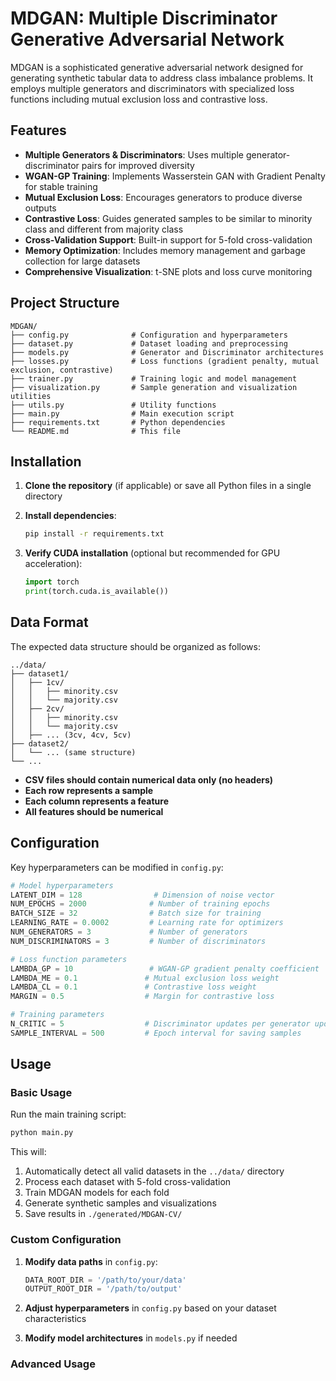 # MDGAN: Multiple Discriminator Generative Adversarial Network

MDGAN is a sophisticated generative adversarial network designed for generating synthetic tabular data to address class imbalance problems. It employs multiple generators and discriminators with specialized loss functions including mutual exclusion loss and contrastive loss.

## Features

- **Multiple Generators & Discriminators**: Uses multiple generator-discriminator pairs for improved diversity
- **WGAN-GP Training**: Implements Wasserstein GAN with Gradient Penalty for stable training
- **Mutual Exclusion Loss**: Encourages generators to produce diverse outputs
- **Contrastive Loss**: Guides generated samples to be similar to minority class and different from majority class
- **Cross-Validation Support**: Built-in support for 5-fold cross-validation
- **Memory Optimization**: Includes memory management and garbage collection for large datasets
- **Comprehensive Visualization**: t-SNE plots and loss curve monitoring

## Project Structure

```
MDGAN/
├── config.py              # Configuration and hyperparameters
├── dataset.py             # Dataset loading and preprocessing
├── models.py              # Generator and Discriminator architectures
├── losses.py              # Loss functions (gradient penalty, mutual exclusion, contrastive)
├── trainer.py             # Training logic and model management
├── visualization.py       # Sample generation and visualization utilities
├── utils.py               # Utility functions
├── main.py                # Main execution script
├── requirements.txt       # Python dependencies
└── README.md              # This file
```

## Installation

1. **Clone the repository** (if applicable) or save all Python files in a single directory

2. **Install dependencies**:
   ```bash
   pip install -r requirements.txt
   ```

3. **Verify CUDA installation** (optional but recommended for GPU acceleration):
   ```python
   import torch
   print(torch.cuda.is_available())
   ```

## Data Format

The expected data structure should be organized as follows:

```
../data/
├── dataset1/
│   ├── 1cv/
│   │   ├── minority.csv
│   │   └── majority.csv
│   ├── 2cv/
│   │   ├── minority.csv
│   │   └── majority.csv
│   ├── ... (3cv, 4cv, 5cv)
├── dataset2/
│   └── ... (same structure)
└── ...
```

- **CSV files should contain numerical data only (no headers)**
- **Each row represents a sample**
- **Each column represents a feature**
- **All features should be numerical**

## Configuration

Key hyperparameters can be modified in `config.py`:

```python
# Model hyperparameters
LATENT_DIM = 128                # Dimension of noise vector
NUM_EPOCHS = 2000              # Number of training epochs
BATCH_SIZE = 32                # Batch size for training
LEARNING_RATE = 0.0002         # Learning rate for optimizers
NUM_GENERATORS = 3             # Number of generators
NUM_DISCRIMINATORS = 3         # Number of discriminators

# Loss function parameters
LAMBDA_GP = 10                 # WGAN-GP gradient penalty coefficient
LAMBDA_ME = 0.1               # Mutual exclusion loss weight
LAMBDA_CL = 0.1               # Contrastive loss weight
MARGIN = 0.5                  # Margin for contrastive loss

# Training parameters
N_CRITIC = 5                  # Discriminator updates per generator update
SAMPLE_INTERVAL = 500         # Epoch interval for saving samples
```

## Usage

### Basic Usage

Run the main training script:

```bash
python main.py
```

This will:
1. Automatically detect all valid datasets in the `../data/` directory
2. Process each dataset with 5-fold cross-validation
3. Train MDGAN models for each fold
4. Generate synthetic samples and visualizations
5. Save results in `./generated/MDGAN-CV/`

### Custom Configuration

1. **Modify data paths** in `config.py`:
   ```python
   DATA_ROOT_DIR = '/path/to/your/data'
   OUTPUT_ROOT_DIR = '/path/to/output'
   ```

2. **Adjust hyperparameters** in `config.py` based on your dataset characteristics

3. **Modify model architectures** in `models.py` if needed

### Advanced Usage